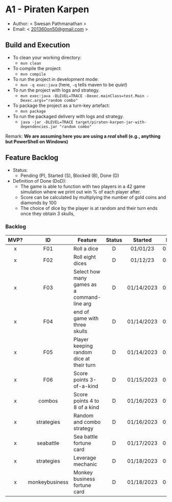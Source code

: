 # A1 - Piraten Karpen

  * Author: < Swesan Pathmanathan >
  * Email: < 201360on50@gmail.com >

## Build and Execution

  * To clean your working directory:
    * `mvn clean`
  * To compile the project:
    * `mvn compile`
  * To run the project in development mode:
    * `mvn -q exec:java` (here, `-q` tells maven to be _quiet_)
  * To run the project with logs and strategy.
    * `mvn exec:java -DLEVEL=TRACE -Dexec.mainClass=test.Main -Dexec.args="random combo"`
  * To package the project as a turn-key artefact:
    * `mvn package`
  * To run the packaged delivery with logs and strategy. 
    * `java -jar -DLEVEL=TRACE target/piraten-karpen-jar-with-dependencies.jar "random combo"` 

Remark: **We are assuming here you are using a _real_ shell (e.g., anything but PowerShell on Windows)**

## Feature Backlog

 * Status: 
   * Pending (P), Started (S), Blocked (B), Done (D)
 * Definition of Done (DoD):
   * The game is able to function with two players in a 42 game simulation where we print out win % of each player after. 
   * Score can be calculated by multiplying the number of gold coins and diamonds by 100
   * The choice of dice by the player is at random and their turn ends once they obtain 3 skulls,

### Backlog 

| MVP? |       ID       | Feature                                     | Status |  Started   | Delivered   |
|:----:|:--------------:|---------------------------------------------|:------:|:----------:|-------------|
|  x   |      F01       | Roll a dice                                 |   D    |  01/01/23  | 01/10/23    |
|  x   |      F02       | Roll eight dices                            |   D    |  01/12/23  | 01/12/23    |
|  x   |      F03       | Select how many games as a command-line arg |   D    | 01/14/2023 | 01/14/2023  |
|  x   |      F04       | end of game with three skulls               |   D    | 01/14/2023 | 01/14/2023  |
|  x   |      F05       | Player keeping random dice at their turn    |   D    | 01/14/2023 | 01/15/2023  |
|  x   |      F06       | Score points 3-of-a-kind                    |   D    | 01/15/2023 | 01/15/2023  |
|  x   |     combos     | Score points 4 to 8 of a kind               |   D    | 01/16/2023 | 01/16/2023  |
|  x   |   strategies   | Random and combo strategy                   |   D    | 01/16/2023 | 01/16/2023  |
|  x   |   seabattle    | Sea battle fortune card                     |   D    | 01/17/2023 | 01/17/2023  |
|  x   |   strategies   | Leverage mechanic                           |   D    | 01/18/2023 | 01/18/2023  |
|  x   | monkeybusiness | Monkey business fortune card                |   D    | 01/18/2023 | 01/18/2023  |
